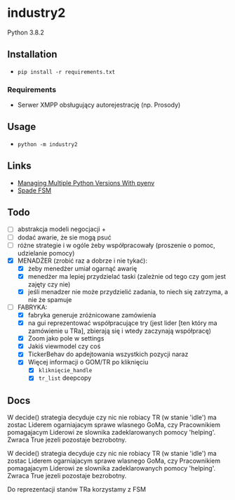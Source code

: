 # industry2

Python 3.8.2

## Installation

- `pip install -r requirements.txt`

### Requirements

- Serwer XMPP obsługujący autorejestrację (np. Prosody)

## Usage

- `python -m industry2`

## Links

- [Managing Multiple Python Versions With pyenv](https://realpython.com/intro-to-pyenv/)
- [Spade FSM](https://spade-mas.readthedocs.io/en/latest/behaviours.html?highlight=state#finite-state-machine-behaviour)


## Todo

- [ ] abstrakcja modeli negocjacji + 
- [ ] dodać awarie, że sie mogą psuć
- [ ] różne strategie i w ogóle żeby współpracowały (proszenie o pomoc, udzielanie pomocy)
- [x] MENADŻER (zrobić raz a dobrze i nie tykać):
    - [x] żeby menedżer umiał ogarnąć awarię
    - [x] menedżer ma lepiej przydzielać taski (zależnie od tego czy gom jest zajęty czy nie)
    - [x] jeśli menadzer nie może przydzielić zadania, to niech się zatrzyma, a nie że spamuje
- [ ] FABRYKA:
    - [x] fabryka generuje zróżnicowane zamówienia
    - [x] na gui reprezentować współpracujące try (jest lider [ten który ma zamówienie u TRa], zbierają się i wtedy zaczynają współpracę)
    - [x] Zoom jako pole w settings
    - [x] Jakiś viewmodel czy coś
    - [x] TickerBehav do apdejtowania wszystkich pozycji naraz
    - [x] Więcej informacji o GOM/TR po kliknięciu
      - [x] `kliknięcie_handle`
      - [x] `tr_list` deepcopy

## Docs
W decide() strategia decyduje czy nic nie robiacy TR (w stanie 'idle') ma zostac Liderem ogarniajacym sprawe wlasnego
GoMa, czy Pracownikiem pomagajacym Liderowi ze slownika zadeklarowanych pomocy 'helping'. Zwraca True jezeli pozostaje
bezrobotny.

W decide() strategia decyduje czy nic nie robiacy TR (w stanie 'idle') ma zostac Liderem ogarniajacym sprawe wlasnego
GoMa, czy Pracownikiem pomagajacym Liderowi ze slownika zadeklarowanych pomocy 'helping'. Zwraca True jezeli pozostaje
bezrobotny.

Do reprezentacji stanów TRa korzystamy z FSM
